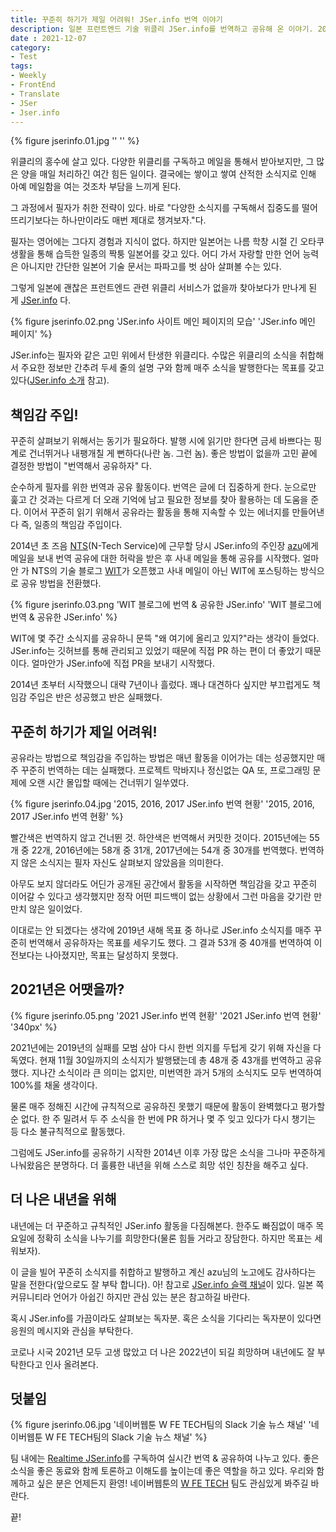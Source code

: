 ```yaml
---
title: 꾸준히 하기가 제일 어려워! JSer.info 번역 이야기
description: 일본 프런트엔드 기술 위클리 JSer.info를 번역하고 공유해 온 이야기. 2021년 12월을 맞이하여 작성한 회고와 자기 반성글.
date : 2021-12-07
category:
- Test
tags:
- Weekly
- FrontEnd
- Translate
- JSer
- Jser.info
---
```


{% figure jserinfo.01.jpg '' '' %}

위클리의 홍수에 살고 있다. 다양한 위클리를 구독하고 메일을 통해서 받아보지만, 그 많은 양을 매일 처리하긴 여간 힘든 일이다. 결국에는 쌓이고 쌓여 산적한 소식지로 인해 아예 메일함을 여는 것조차 부담을 느끼게 된다. 

그 과정에서 필자가 취한 전략이 있다. 바로 "다양한 소식지를 구독해서 집중도를 떨어뜨리기보다는 하나만이라도 매번 제대로 챙겨보자."다.

필자는 영어에는 그다지 경험과 지식이 없다. 하지만 일본어는 나름 학창 시절 긴 오타쿠 생활을 통해 습득한 일종의 짝퉁 일본어를 갖고 있다. 어디 가서 자랑할 만한 언어 능력은 아니지만 간단한 일본어 기술 문서는 파파고를 벗 삼아 살펴볼 수는 있다.

그렇게 일본에 괜찮은 프런트엔드 관련 위클리 서비스가 없을까 찾아보다가 만나게 된 게 [JSer.info](https://jser.info) 다.

{% figure jserinfo.02.png 'JSer.info 사이트 메인 페이지의 모습' 'JSer.info 메인 페이지' %}

JSer.info는 필자와 같은 고민 위에서 탄생한 위클리다. 수많은 위클리의 소식을 취합해서 주요한 정보만 간추려 두세 줄의 설명 구와 함께 매주 소식을 발행한다는 목표를 갖고 있다([JSer.info 소개](https://jser.info/ko/about/) 참고).

## 책임감 주입!

꾸준히 살펴보기 위해서는 동기가 필요하다. 발행 시에 읽기만 한다면 금세 바쁘다는 핑계로 건너뛰거나 내팽개칠 게 뻔하다(나란 놈. 그런 놈). 좋은 방법이 없을까 고민 끝에 결정한 방법이 "번역해서 공유하자" 다.

순수하게 필자를 위한 번역과 공유 활동이다. 번역은 글에 더 집중하게 한다. 눈으로만 훑고 간 것과는 다르게 더 오래 기억에 남고 필요한 정보를 찾아 활용하는 데 도움을 준다. 이어서 꾸준히 읽기 위해서 공유라는 활동을 통해 지속할 수 있는 에너지를 만들어낸다 즉, 일종의 책임감 주입이다.

2014년 초 즈음 [NTS](https://www.nts-corp.com/)(N-Tech Service)에 근무할 당시 JSer.info의 주인장 [azu](https://github.com/azu)에게 메일을 보내 번역 공유에 대한 허락을 받은 후 사내 메일을 통해 공유를 시작했다. 얼마 안 가 NTS의 기술 블로그 [WIT](https://wit.nts-corp.com/)가 오픈했고 사내 메일이 아닌 WIT에 포스팅하는 방식으로 공유 방법을 전환했다.

{% figure jserinfo.03.png 'WIT 블로그에 번역 & 공유한 JSer.info' 'WIT 블로그에 번역 & 공유한 JSer.info' %}

WIT에 몇 주간 소식지를 공유하니 문뜩 "왜 여기에 올리고 있지?"라는 생각이 들었다. JSer.info는 깃허브를 통해 관리되고 있었기 때문에 직접 PR 하는 편이 더 좋았기 때문이다. 얼마안가 JSer.info에 직접 PR을 보내기 시작했다.

2014년 초부터 시작했으니 대략 7년이나 흘렀다. 꽤나 대견하다 싶지만 부끄럽게도 책임감 주입은 반은 성공했고 반은 실패했다.

## 꾸준히 하기가 제일 어려워!

공유라는 방법으로 책임감을 주입하는 방법은 매년 활동을 이어가는 데는 성공했지만 매주 꾸준히 번역하는 데는 실패했다. 프로젝트 막바지나 정신없는 QA 또, 프로그래밍 문제에 오랜 시간 몰입할 때에는 건너뛰기 일쑤였다.

{% figure jserinfo.04.jpg '2015, 2016, 2017 JSer.info 번역 현황' '2015, 2016, 2017 JSer.info 번역 현황' %}

빨간색은 번역하지 않고 건너뛴 것. 하얀색은 번역해서 커밋한 것이다. 2015년에는 55개 중 22개, 2016년에는 58개 중 31개, 2017년에는 54개 중 30개를 번역했다. 번역하지 않은 소식지는 필자 자신도 살펴보지 않았음을 의미한다.

아무도 보지 않더라도 어딘가 공개된 공간에서 활동을 시작하면 책임감을 갖고 꾸준히 이어갈 수 있다고 생각했지만 정작 어떤 피드백이 없는 상황에서 그런 마음을 갖기란 만만치 않은 일이었다.

이대로는 안 되겠다는 생각에 2019년 새해 목표 중 하나로 JSer.info 소식지를 매주 꾸준히 번역해서 공유하자는 목표를 세우기도 했다. 그 결과 53개 중 40개를 번역하여 이전보다는 나아졌지만, 목표는 달성하지 못했다. 

## 2021년은 어땟을까?

{% figure jserinfo.05.png '2021 JSer.info 번역 현황' '2021 JSer.info 번역 현황' '340px' %}

2021년에는 2019년의 실패를 모범 삼아 다시 한번 의지를 두텁게 갖기 위해 자신을 다독였다. 현재 11월 30일까지의 소식지가 발행됐는데 총 48개 중 43개를 번역하고 공유했다. 지나간 소식이라 큰 의미는 없지만, 미번역한 과거 5개의 소식지도 모두 번역하여 100%를 채울 생각이다.

물론 매주 정해진 시간에 규칙적으로 공유하진 못했기 때문에 활동이 완벽했다고 평가할 순 없다. 한 주 밀려서 두 주 소식을 한 번에 PR 하거나 몇 주 잊고 있다가 다시 챙기는 등 다소 불규칙적으로 활동했다. 

그럼에도 JSer.info를 공유하기 시작한 2014년 이후 가장 많은 소식을 그나마 꾸준하게 나눠왔음은 분명하다. 더 훌륭한 내년을 위해 스스로 희망 섞인 칭찬을 해주고 싶다.  

## 더 나은 내년을 위해

내년에는 더 꾸준하고 규칙적인 JSer.info 활동을 다짐해본다. 한주도 빠짐없이 매주 목요일에 정확히 소식을 나누기를 희망한다(물론 힘들 거라고 장담한다. 하지만 목표는 세워보자). 

이 글을 빌어 꾸준히 소식지를 취합하고 발행하고 계신 azu님의 노고에도 감사하다는 말을 전한다(앞으로도 잘 부탁 합니다). 아! 참고로 [JSer.info 슬랙 채널](jserinfo.slack.com)이 있다. 일본 쪽 커뮤니티라 언어가 아쉽긴 하지만 관심 있는 분은 참고하길 바란다.

혹시 JSer.info를 가끔이라도 살펴보는 독자분. 혹은 소식을 기다리는 독자분이 있다면 응원의 메시지와 관심을 부탁한다.

코로나 시국 2021년 모두 고생 많았고 더 나은 2022년이 되길 희망하며 내년에도 잘 부탁한다고 인사 올려본다.

## 덧붙임

{% figure jserinfo.06.jpg '네이버웹툰 W FE TECH팀의 Slack 기술 뉴스 채널' '네이버웹툰 W FE TECH팀의 Slack 기술 뉴스 채널' %}

팀 내에는 [Realtime JSer.info](https://realtime.jser.info/)를 구독하여 실시간 번역 & 공유하여 나누고 있다. 좋은 소식을 좋은 동료와 함께 토론하고 이해도를 높이는데 좋은 역할을 하고 있다. 우리와 함께하고 싶은 분은 언제든지 환영! 네이버웹툰의 [W FE TECH](https://recruit.webtoonscorp.com/webtoon/ko/job/detail?annoId=20007007&classId=170&jobId=&classNm=developer&entTypeCd=&searchTxt=&jobKeyword=) 팀도 관심있게 봐주길 바란다.

끝!
